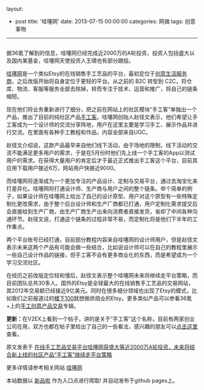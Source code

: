 layout: 
  - post 
title: '哇噻网' 
date: 2013-07-15 00:00:00 
categories: 网摘 
tags: 创意事物 
---

<p><img src="http://a.36krcnd.com/photo/f4b3db2baca12a4d991dd016cc78243c.png" alt=""/></p>

<p>据<span>36氪</span>了解到的信息，哇噻网已经完成近2000万的A轮投资，投资人包括盛大以及国内某基金，哇噻网天使投资人王啸也有部分跟投。</p>

<p><a target="_blank" data-no-turbolink="true" href="http://www.wowsai.com/">哇噻网</a>是一个类似Etsy的在线销售手工艺品的平台，最初定位于<a target="_blank" data-no-turbolink="true" href="http://www.36kr.com/p/38270.html">创意生活服务商</a>，之后改版开始将自身定位于更轻的平台。从之前的 B2C 转型到 C2C，将仓库、物流、客服等服务全部去除掉，转而专注于技术、运营和推广，将自己的链条缩短。</p>

<p>现在他们将业务重新进行了细分，把之前在网站上的社区模块“手工客”单独出一个产品，推出了目前的纯社区产品<a target="_blank" data-no-turbolink="true" href="http://www.shougongke.com/">手工客</a>。哇噻网创始人赵径文表示，他们希望让手工客成为一个设计师的交流分享阵地，用户在这里主要是学习手工、展示作品并进行交流。在里面有各种手工教程和作品，内容全部来自UGC。<br/>
<img src="http://a.36krcnd.com/photo/a04acbb012c72721d7d2db2894290393.png" alt=""/></p>

<p>赵径文介绍说，这款产品最早来自他们线下活动，由于场地的限制，线下活动的交流不能满足更多用户的需求，于是在5月份时他们先上线一个手工客的App以测试用户的需求。在获得大量用户的肯定后才于最近正式推出手工客这个平台，目前其应用下载用户接近6万，网站用户快接近9000。</p>

<p>而哇噻网将逐渐成为一个更加专注的产品设计、定制与交易平台，通过去淘宝化来打差异化。哇噻网将打通设计师、生产商与用户之间的整个链条。举个简单的例子，如果设计师在哇噻网上给出了自己的设计原型、用户对这个原型有一些特殊定制化更改需求，由于整个后台设计师和生产厂商都已打通，用户定制化需求提交后会直接给到生产厂商，由生产厂商生产出来向消费者直接发货，省却了中间各种沟通环节。赵径文说，打通这个链条的过程非常不易，而定制化将是他们下半年的工作重点。</p>

<p>两个平台账号已经打通，目前部分教程内容来自哇噻网的设计师用户，但是赵径文表示未来这两个产品有可能会做一些结合，比如说设计师可以在自己的教程里展示一些自己设计作品的链接，但手工客不会有更多商业化的东西，而是希望成为一个学习交流社区。</p>

<p>在经历之前改版定位轻和慢后，赵径文表示整个哇噻网未来将继续走平台策略，而目前团队总共30多人。国外的Etsy是全球最大的在线销售手工艺品的交易网站，其2012年交易额已经接近9亿美元。同时在很多细分领域也出现了Etsy的模式，比如我们之前报道过的<a target="_blank" data-no-turbolink="true" href="http://www.36kr.com/p/204115.html">楼下100</a>就想做烘焙业的Etsy。更多类似产品可以参看<span>36氪</span>+上的<a target="_blank" data-no-turbolink="true" href="http://www.36kr.net/album/i/166">手工创意产品交易</a>专辑。</p>

<p><strong>更新：</strong>在V2EX上看到一个帖子，讲的是关于“手工客”这个名称，目前有两家创业公司在用，双方也都在帖子里给出了自己的一些看法，感兴趣的朋友可以<a target="_blank" data-no-turbolink="true" href="http://v2ex.com/t/77939">点击这里</a>查看。</p>
					<p></p>
					<p></p>  



原文发表于 [在线手工艺品交易平台哇噻网获盛大等近2000万A轮投资，未来将结合新上线的社区产品“手工客”继续走平台策略](http://www.36kr.com/p/205256.html)  

更多详情请参考相关网站 [哇噻网](http://www.wowsai.com/)  

本站数据以 [新品啦](http://xinpinla.com/) 作为入口点进行爬取! 并自动发布于github pages上。  
